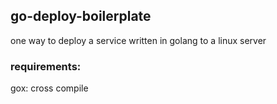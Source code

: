 ## go-deploy-boilerplate
one way to deploy a service written in golang to a linux server

### requirements:
gox: cross compile
